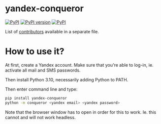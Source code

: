 yandex-conqueror
================
[![PyPI](https://img.shields.io/pypi/pyversions/yandex-conqueror.svg)](https://pypi.python.org/pypi/yandex-conqueror)
[![PyPI version](https://badge.fury.io/py/yandex-conqueror.svg)](https://badge.fury.io/py/yandex-conqueror)
[![PyPI](https://img.shields.io/pypi/implementation/yandex-conqueror.svg)](https://pypi.python.org/pypi/yandex-conqueror)


List of [contributors](https://git.dms-serwis.com.pl/yandex-conqueror/conqueror/-/blob/main/CONTRIBUTORS.md) available in a separate file.

How to use it?
==============

At first, create a Yandex account. Make sure that you're able to log-in, ie. activate all mail and SMS passwords.

Then install Python 3.10, necessarily adding Python to PATH.

Then enter command line and type:

```bash
pip install yandex-conqueror
python -m conqueror <yandex email> <yandex password>
```

Note that the browser window has to open in order for this to work. Ie. this cannot and will not work
headless.